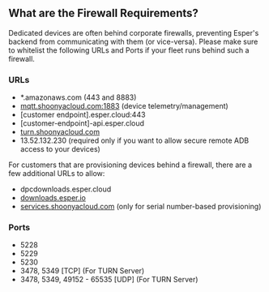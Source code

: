 ## What are the Firewall Requirements?

Dedicated devices are often behind corporate firewalls, preventing Esper's backend from communicating with them (or vice-versa). Please make sure to whitelist the following URLs and Ports if your fleet runs behind such a firewall.

### URLs

-   *.amazonaws.com (443 and 8883)
-   [mqtt.shoonyacloud.com:1883](http://mqtt.shoonyacloud.com:1883/) (device telemetry/management)
-   [customer endpoint].esper.cloud:443
-   [customer-endpoint]-api.esper.cloud
-   [turn.shoonyacloud.com](http://turn.shoonyacloud.com/)
-   13.52.132.230 (required only if you want to allow secure remote ADB access to your devices)
    

For customers that are provisioning devices behind a firewall, there are a few additional URLs to allow:

-   dpcdownloads.esper.cloud
-   [downloads.esper.io](http://downloads.esper.io/)
-   [services.shoonyacloud.com](http://services.shoonyacloud.com/) (only for serial number-based provisioning)
    

### Ports

-   5228 
-   5229 
-   5230
-   3478, 5349 [TCP] (For TURN Server)
-   3478, 5349, 49152 - 65535 [UDP] (For TURN Server)
    

